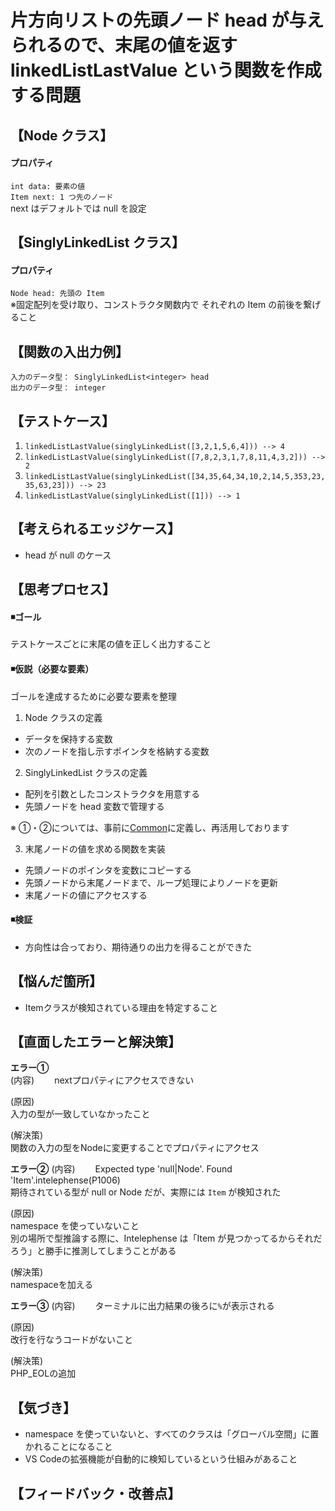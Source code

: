 # 片方向リストの先頭ノード head が与えられるので、末尾の値を返す linkedListLastValue という関数を作成する問題

## 【Node クラス】
#### プロパティ
`int data: 要素の値`   
`Item next: 1 つ先のノード`  
next はデフォルトでは null を設定  

## 【SinglyLinkedList クラス】
#### プロパティ
`Node head: 先頭の Item`  
※固定配列を受け取り、コンストラクタ関数内で それぞれの Item の前後を繋げること  

## 【関数の入出力例】
`入力のデータ型： SinglyLinkedList<integer> head`  
`出力のデータ型： integer`  


## 【テストケース】
1. `linkedListLastValue(singlyLinkedList([3,2,1,5,6,4])) --> 4`  
2. `linkedListLastValue(singlyLinkedList([7,8,2,3,1,7,8,11,4,3,2])) --> 2`  
3. `linkedListLastValue(singlyLinkedList([34,35,64,34,10,2,14,5,353,23,35,63,23])) --> 23`  
4. `linkedListLastValue(singlyLinkedList([1])) --> 1`  
  

## 【考えられるエッジケース】
- head が null のケース  


## 【思考プロセス】
#### ◾️ゴール 
テストケースごとに末尾の値を正しく出力すること  

#### ◾️仮説（必要な要素）
ゴールを達成するために必要な要素を整理  
  
1. Node クラスの定義  
- データを保持する変数  
- 次のノードを指し示すポインタを格納する変数  
  
2. SinglyLinkedList クラスの定義  
- 配列を引数としたコンストラクタを用意する  
- 先頭ノードを head 変数で管理する  
  
※ ①・②については、事前に[Common](../Common/php)に定義し、再活用しております  
  
3. 末尾ノードの値を求める関数を実装  
- 先頭ノードのポインタを変数にコピーする  
- 先頭ノードから末尾ノードまで、ループ処理によりノードを更新  
- 末尾ノードの値にアクセスする  
  
#### ◾️検証  
- 方向性は合っており、期待通りの出力を得ることができた  


## 【悩んだ箇所】
- Itemクラスが検知されている理由を特定すること  


## 【直面したエラーと解決策】
**エラー①**  
(内容)　　
nextプロパティにアクセスできない
  
(原因)  
入力の型が一致していなかったこと  
  
(解決策)  
関数の入力の型をNodeに変更することでプロパティにアクセス  

**エラー②**
(内容)　　
Expected type 'null|Node'. Found 'Item'.intelephense(P1006)  
期待されている型が null or Node だが、実際には `Item` が検知された  
  
(原因)  
namespace を使っていないこと  
別の場所で型推論する際に、Intelephense は「Item が見つかってるからそれだろう」と勝手に推測してしまうことがある  
  
(解決策)  
namespaceを加える  

**エラー③**
(内容)　　
ターミナルに出力結果の後ろに`%`が表示される  
  
(原因)  
改行を行なうコードがないこと  
  
(解決策)  
PHP_EOLの追加  
  
## 【気づき】
- namespace を使っていないと、すべてのクラスは「グローバル空間」に置かれることになること
- VS Codeの拡張機能が自動的に検知しているという仕組みがあること

## 【フィードバック・改善点】

